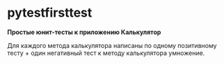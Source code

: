 # pytestfirsttest

<b>Простые юнит-тесты к приложению Калькулятор</b>

Для каждого метода калькулятора написаны по одному позитивному тесту + один негативный тест к методу калькулятора умножение.

